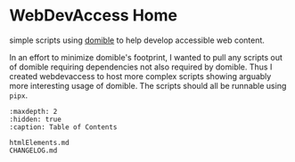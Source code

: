 # WebDevAccess Home

simple scripts using 
[domible](https://joeldodson.github.io/domible)
to help develop accessible web content.

In an effort to minimize domible's footprint,
I wanted to pull any scripts out of domible requiring dependencies not also required by domible.
Thus I created webdevaccess to host more complex scripts showing arguably more interesting usage of domible.
The scripts should all be runnable using ```pipx```.

``` {toctree}
:maxdepth: 2
:hidden: true
:caption: Table of Contents

htmlElements.md
CHANGELOG.md
```
